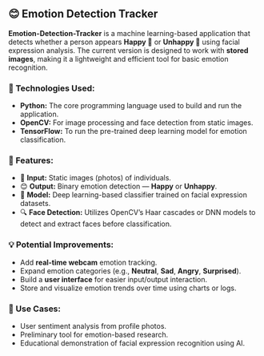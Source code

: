 ## 😊 Emotion Detection Tracker

**Emotion-Detection-Tracker** is a machine learning-based application that detects whether a person appears **Happy 🙂** or **Unhappy 🙁** using facial expression analysis. The current version is designed to work with **stored images**, making it a lightweight and efficient tool for basic emotion recognition.

### 🔧 Technologies Used:
* **Python:** The core programming language used to build and run the application.
* **OpenCV:** For image processing and face detection from static images.
* **TensorFlow:** To run the pre-trained deep learning model for emotion classification.

### 🎯 Features:
* 📸 **Input:** Static images (photos) of individuals.
* 😊 **Output:** Binary emotion detection — **Happy** or **Unhappy**.
* 🧠 **Model:** Deep learning-based classifier trained on facial expression datasets.
* 🔍 **Face Detection:** Utilizes OpenCV’s Haar cascades or DNN models to detect and extract faces before classification.

### 💡 Potential Improvements:
* Add **real-time webcam** emotion tracking.
* Expand emotion categories (e.g., **Neutral**, **Sad**, **Angry**, **Surprised**).
* Build a **user interface** for easier input/output interaction.
* Store and visualize emotion trends over time using charts or logs.

### 📁 Use Cases:
* User sentiment analysis from profile photos.
* Preliminary tool for emotion-based research.
* Educational demonstration of facial expression recognition using AI.
